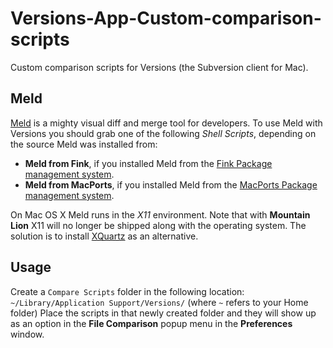 Versions-App-Custom-comparison-scripts
======================================

Custom comparison scripts for Versions (the Subversion client for Mac).

## Meld

[Meld](http://meldmerge.org/) is a mighty visual diff and merge tool for developers.
To use Meld with Versions you should grab one of the following _Shell Scripts_, depending on the source Meld was installed from:

* __Meld from Fink__, if you installed Meld from the [Fink Package management system](http://www.finkproject.org/).
* __Meld from MacPorts__, if you installed Meld from the [MacPorts Package management system](http://www.macports.org/).

On Mac OS X Meld runs in the _X11_ environment. Note that with __Mountain Lion__ X11 will no longer be shipped along with the operating system. The solution is to install [XQuartz](http://xquartz.macosforge.org/) as an alternative.

## Usage

Create a `Compare Scripts` folder in the following location: `~/Library/Application Support/Versions/` (where `~` refers to your Home folder) Place the scripts in that newly created folder and they will show up as an option in the __File Comparison__ popup menu in the __Preferences__ window.
